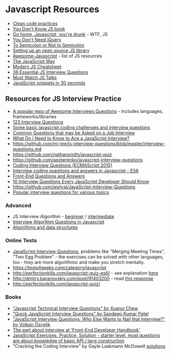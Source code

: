 # Javascript Resources
- [Clean code practices](https://github.com/ryanmcdermott/clean-code-javascript)
- [You Don't Know JS book](https://github.com/getify/You-Dont-Know-JS)
- [Go home, Javascript, you're drunk](https://github.com/denysdovhan/wtfjs) - WTF, JS
- [You Don't Need jQuery](https://github.com/oneuijs/You-Dont-Need-jQuery/blob/master/README.md)
- [To Semicolon or Not to Semicolon](https://medium.com/@kentcdodds/semicolons-in-javascript-a-preference-dd8fc8b80895)
- [Setting up an open source JS library](https://gist.github.com/deadcoder0904/58d821cf07b1d943e3846971d0cc4497)
- [Awesome-Javascript](https://github.com/sorrycc/awesome-javascript) - list of JS resources
- [The JavaScript Way](https://github.com/bpesquet/thejsway)
- [Modern JS Cheatsheet](https://github.com/mbeaudru/modern-js-cheatsheet)
- [36 Essential JS Interview Questions](https://www.toptal.com/javascript/interview-questions)
- [Must Watch JS Talks](https://github.com/AllThingsSmitty/must-watch-javascript)
- [JavaScript snippets in 30 seconds](https://github.com/Chalarangelo/30-seconds-of-code)


## Resources for JS Interview Practice
- [A popular repo of Awesome Interviews Questions](https://github.com/MaximAbramchuck/awesome-interview-questions) - includes languages, frameworks/libraries
- [123 Interview Questions](https://github.com/nishant8BITS/123-Essential-JavaScript-Interview-Question)
- [Some basic javascript coding challenges and interview questions](https://github.com/kolodny/exercises)
- [Common Questions that may be Asked on a Job Interview](https://github.com/malachaifrazier/JavaScript-Interview-Questions)
- [What Do I Need to Know to Ace a JavaScript Interview?](https://github.com/adam-s/js-interview-review)
- https://github.com/mi-lee/js-interview-questions/blob/master/interview-questions.md
- https://github.com/nathansmith/javascript-quiz
- https://github.com/apoterenko/javascript-interview-questions
- [Coding Interview Questions (ECMAScript 2015)](https://github.com/HIROSN/coding-interviews-es6)
- [Interview coding questions and answers in Javascript - ES6](https://github.com/mkshen/code-problems-solutions)
- [Front-End Questions and Answers](http://www.thatjsdude.com/interview/index.html)
- [10 Interview Questions Every JavaScript Developer Should Know](https://medium.com/javascript-scene/10-interview-questions-every-javascript-developer-should-know-6fa6bdf5ad95#.i5mgmc4m0)
- https://github.com/aishraj/JavaScript-Interview-Questions
- [Popular interview questions for various topics](https://github.com/kennymkchan/interview-questions-in-javascript)



### Advanced
- JS Interview Algorithm - [beginner](http://www.thatjsdude.com/interview/js1.html) / [intermediate](http://www.thatjsdude.com/interview/js2.html)
- [Interview Algorithm Questions in Javascript](https://github.com/kensterz/interview-questions-in-javascript)
- [Algorithms and data structures](https://github.com/vinnyoodles/algorithms)



### Online Tests
- [JavaScript Interview Questions](https://www.interviewcake.com/javascript-interview-questions), problems like "Merging Meeting Times", "Two Egg Problem" - the exercises can be solved with other languages, too - they are more algorithmic and make you stretch mentally.
- https://tests4geeks.com/category/javascript
- http://perfectionkills.com/javascript-quiz-es6/ - see explanation [here](https://gist.github.com/DmitrySoshnikov/3928607cb8fdba42e712)
- http://dmitry.baranovskiy.com/post/91403200 - read [this response](https://www.nczonline.net/blog/2010/01/26/answering-baranovskiys-javascript-quiz/)
- http://perfectionkills.com/javascript-quiz/



### Books
- ["Javascript Technical Interview Questions" by Xuanyi Chew](https://leanpub.com/jsinterviewquestions)
- ["Quick JavaScript Interview Questions" by Sandeep Kumar Patel](https://leanpub.com/quickjavascriptinterviewquestions)
- ["JavaScript Interview Questions: Who Else Wants to Nail that Interview?" by Volkan Özçelik](https://o2js.com/assets/javascript-interview-questions.pdf)
- [The part about interview at 'Front-End Developer Handbook'](https://www.frontendhandbook.com/practice/interview-q.html)
- [JavaScript Exercises, Practice, Solution - starter level, most questions are about knowledge of basic API / lang construction](http://www.w3resource.com/javascript-exercises/)
- "Cracking the Coding Interview" by Gayle Laakmann McDowell [solutions](https://github.com/careercup/CtCI-6th-Edition)
